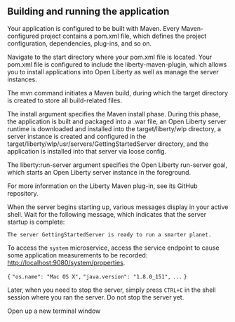 ## Building and running the application

Your application is configured to be built with Maven. Every Maven-configured project contains a pom.xml file, which defines the project configuration, dependencies, plug-ins, and so on.

Navigate to the start directory where your pom.xml file is located. Your pom.xml file is configured to include the liberty-maven-plugin, which allows you to install applications into Open Liberty as well as manage the server instances.


The mvn command initiates a Maven build, during which the target directory is created to store all build-related files.

The install argument specifies the Maven install phase. During this phase, the application is built and packaged into a .war file, an Open Liberty server runtime is downloaded and installed into the target/liberty/wlp directory, a server instance is created and configured in the target/liberty/wlp/usr/servers/GettingStartedServer directory, and the application is installed into that server via loose config.

The liberty:run-server argument specifies the Open Liberty run-server goal, which starts an Open Liberty server instance in the foreground.

For more information on the Liberty Maven plug-in, see its GitHub repository.

When the server begins starting up, various messages display in your active shell. Wait for the following message, which indicates that the server startup is complete:

`The server GettingStartedServer is ready to run a smarter planet.`

To access the `system` microservice, access the service endpoint to cause some application measurements to be recorded: <a href="https://[[HOST_SUBDOMAIN]]-9080-[[KATACODA_HOST]].environments.katacoda.com/system/properties"> http://localhost:9080/system/properties</a>.


`{`
    `"os.name": "Mac OS X",`
    `"java.version": "1.8.0_151",`
    `...`
`}`


 Later, when you need to stop the server, simply press `CTRL+C` in the shell session where you ran the server. 
 Do not stop the server yet.


Open up a new terminal window



